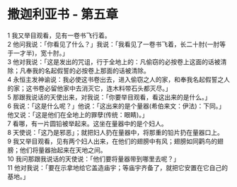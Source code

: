 # 撒迦利亚书 - 第五章
  
 1 我又举目观看，见有一卷书飞行着。  
 2 他问我说：「你看见了什么？」我说：「我看见了一卷书飞着，长二十肘(一肘等于一才半)，宽十肘。」  
 3 他对我说：「这是发出的咒诅，行于全地上的：凡偷窃的必按卷上这面的话被清除；凡奉我的名起假誓的必按卷上那面的话被清除。  
 4 永恒主发神谕说：我必使这书卷出去，进入偷窃之人的家，和奉我名起假誓之人的家；这书卷必留他家中去消灭它，连木料带石头都灭尽。」  
 5 那跟我说话的天使出来，对我说：「你要举目观看，看这出来的是什么。」  
 6 我说：「这是什么呢？」他说：「这出来的是个量器(希伯来文：伊法)：下同。」他又说：「这是他们在全地上的罪孽(传统：眼睛)。」  
 7 看哪，有一片圆铅被举起来。这坐在量器中的是个妇人。  
 8 天使说：「这乃是邪恶」；就把妇人扔在量器中，将那重的铅片扔在量器口上。  
 9 我又举目观看，见有两个妇人出来，在他们的翅膀中有风；翅膀如同鹳鸟的翅膀；他们将量器抬起来在天地之间。  
 10 我问那跟我说话的天使说：「他们要将量器带到哪里去呢？」  
 11 他对我说：「要在示拿地给它盖造庙宇；等庙宇齐备了，就把它安置在它自己的基地。」